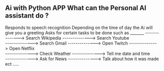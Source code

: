Ai with Python APP
What can the Personal AI assistant do ? 
------------------------------------
Responds to speech recognition
Depending on the time of day the Ai will give you a greeting 
Asks for certain tasks to be done such as _______
--------------> Search Wikipedia 
--------------> Search Youtube  
--------------> Search Gmail 
--------------> Open Twitch 
--------------> Open Netflix  
--------------> Check Weather 
--------------> Tell me date and time  
--------------> Ask for News 
--------------> Talk about how it was made ect .....
